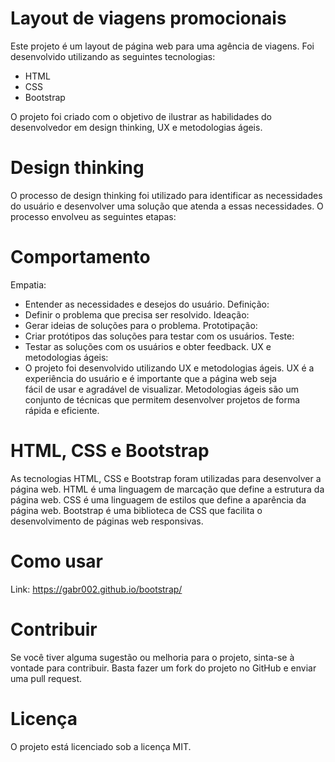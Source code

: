 # Layout de viagens promocionais
Este projeto é um layout de página web para uma agência de viagens. Foi desenvolvido utilizando as seguintes tecnologias:

- HTML
- CSS
- Bootstrap
  
O projeto foi criado com o objetivo de ilustrar as habilidades do desenvolvedor em design thinking, UX e metodologias ágeis.

# Design thinking
O processo de design thinking foi utilizado para identificar as necessidades do usuário e desenvolver uma solução que atenda a essas necessidades. O processo envolveu as seguintes etapas:

# Comportamento
 Empatia:
  - Entender as necessidades e desejos do usuário.
 Definição:
  - Definir o problema que precisa ser resolvido.
 Ideação:
  - Gerar ideias de soluções para o problema.
 Prototipação:
  - Criar protótipos das soluções para testar com os usuários.
 Teste:
  - Testar as soluções com os usuários e obter feedback.
 UX e metodologias ágeis:
  - O projeto foi desenvolvido utilizando UX e metodologias ágeis. UX é a experiência do usuário e é importante que a página web seja   
  fácil de usar e agradável de visualizar. Metodologias ágeis são um conjunto de técnicas que permitem desenvolver projetos de forma 
  rápida e eficiente.

# HTML, CSS e Bootstrap
As tecnologias HTML, CSS e Bootstrap foram utilizadas para desenvolver a página web. HTML é uma linguagem de marcação que define a estrutura da página web. CSS é uma linguagem de estilos que define a aparência da página web. Bootstrap é uma biblioteca de CSS que facilita o desenvolvimento de páginas web responsivas.

# Como usar
 Link: https://gabr002.github.io/bootstrap/

# Contribuir
Se você tiver alguma sugestão ou melhoria para o projeto, sinta-se à vontade para contribuir. Basta fazer um fork do projeto no GitHub e enviar uma pull request.

# Licença
O projeto está licenciado sob a licença MIT.

